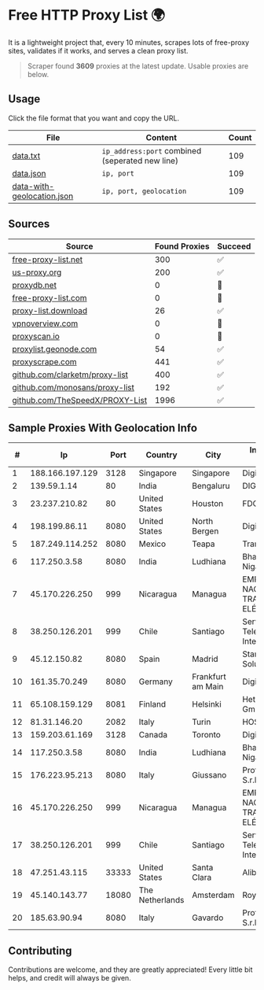 
# Free HTTP Proxy List 🌍

It is a lightweight project that, every 10 minutes, scrapes lots of free-proxy sites, validates if it works, and serves a clean proxy list.


> Scraper found **3609** proxies at the latest update. Usable proxies are below.

## Usage

Click the file format that you want and copy the URL.


|File|Content|Count|
|----|-------|-----|
|[data.txt](https://raw.githubusercontent.com/themiralay/Proxy-List-World/master/data.txt)|`ip_address:port` combined (seperated new line)|109|
|[data.json](https://raw.githubusercontent.com/themiralay/Proxy-List-World/master/data.json)|`ip, port`|109|
|[data-with-geolocation.json](https://raw.githubusercontent.com/themiralay/Proxy-List-World/master/data-with-geolocation.json)|`ip, port, geolocation`|109|

## Sources

|Source|Found Proxies|Succeed|
|------|-------------|-------|
|[free-proxy-list.net](https://free-proxy-list.net)|300|✅|
|[us-proxy.org](https://www.us-proxy.org)|200|✅|
|[proxydb.net](http://proxydb.net)|0|🚫|
|[free-proxy-list.com](https://free-proxy-list.com/?page=&port=&type%5B%5D=http&type%5B%5D=https&up_time=0&search=Search)|0|🚫|
|[proxy-list.download](https://www.proxy-list.download/HTTP)|26|✅|
|[vpnoverview.com](https://vpnoverview.com/privacy/anonymous-browsing/free-proxy-servers)|0|🚫|
|[proxyscan.io](https://www.proxyscan.io)|0|🚫|
|[proxylist.geonode.com](https://proxylist.geonode.com/api/proxy-list?limit=300&page=1&sort_by=lastChecked&sort_type=desc&protocols=http,https)|54|✅|
|[proxyscrape.com](https://api.proxyscrape.com/v2/?request=displayproxies&protocol=http&timeout=10000&country=all&ssl=all&anonymity=all)|441|✅|
|[github.com/clarketm/proxy-list](https://raw.githubusercontent.com/clarketm/proxy-list/master/proxy-list-raw.txt)|400|✅|
|[github.com/monosans/proxy-list](https://raw.githubusercontent.com/monosans/proxy-list/main/proxies/http.txt)|192|✅|
|[github.com/TheSpeedX/PROXY-List](https://raw.githubusercontent.com/TheSpeedX/PROXY-List/master/http.txt)|1996|✅|


## Sample Proxies With Geolocation Info

|#|Ip|Port|Country|City|Internet Service Provider|
|-|--|----|-------|----|-------------------------|
|1|188.166.197.129|3128|Singapore|Singapore|DigitalOcean, LLC|
|2|139.59.1.14|80|India|Bengaluru|DIGITALOCEAN|
|3|23.237.210.82|80|United States|Houston|FDCservers.net|
|4|198.199.86.11|8080|United States|North Bergen|DigitalOcean, LLC|
|5|187.249.114.252|8080|Mexico|Teapa|Transtelco Inc|
|6|117.250.3.58|8080|India|Ludhiana|Bharat Sanchar Nigam Ltd|
|7|45.170.226.250|999|Nicaragua|Managua|EMPRESA NACIONAL DE TRANSMISIÓN ELÉCTRICA|
|8|38.250.126.201|999|Chile|Santiago|Servicios De Telecomunicaciones Intercable Ltda.|
|9|45.12.150.82|8080|Spain|Madrid|Stark Industries Solutions LTD|
|10|161.35.70.249|8080|Germany|Frankfurt am Main|DigitalOcean, LLC|
|11|65.108.159.129|8081|Finland|Helsinki|Hetzner Online GmbH|
|12|81.31.146.20|2082|Italy|Turin|HOST-VDC|
|13|159.203.61.169|3128|Canada|Toronto|DigitalOcean, LLC|
|14|117.250.3.58|8080|India|Ludhiana|Bharat Sanchar Nigam Ltd|
|15|176.223.95.213|8080|Italy|Giussano|Professional Link S.r.l.|
|16|45.170.226.250|999|Nicaragua|Managua|EMPRESA NACIONAL DE TRANSMISIÓN ELÉCTRICA|
|17|38.250.126.201|999|Chile|Santiago|Servicios De Telecomunicaciones Intercable Ltda.|
|18|47.251.43.115|33333|United States|Santa Clara|Alibaba Cloud LLC|
|19|45.140.143.77|18080|The Netherlands|Amsterdam|RoyaleHosting BV|
|20|185.63.90.94|8080|Italy|Gavardo|Professional Link S.r.l.|



## Contributing

Contributions are welcome, and they are greatly appreciated! Every
little bit helps, and credit will always be given.

